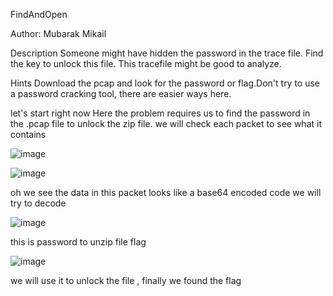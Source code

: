 FindAndOpen

Author: Mubarak Mikail

Description
Someone might have hidden the password in the trace file.
Find the key to unlock this file. This tracefile might be good to analyze.

Hints 
Download the pcap and look for the password or flag.Don't try to use a password cracking tool, there are easier ways here.

let's start right now
Here the problem requires us to find the password in the .pcap file to unlock the zip file.
we will check each packet to see what it contains

![image](https://github.com/user-attachments/assets/ce5ecbd8-9f4b-4c7a-bfa3-5b9e4463c175)

![image](https://github.com/user-attachments/assets/cbef359f-f1e1-45bf-8912-5e72d9b66552)

oh we see the data in this packet looks like a base64 encoded code
we will try to decode

![image](https://github.com/user-attachments/assets/9ffd8ab5-d0d7-4763-9abd-db7dffd31b0d)

this is password to unzip file flag

![image](https://github.com/user-attachments/assets/fdd52ba4-ca3c-444f-bf9e-9b6977ed620b)


we will use it to unlock the file , finally we found the flag
